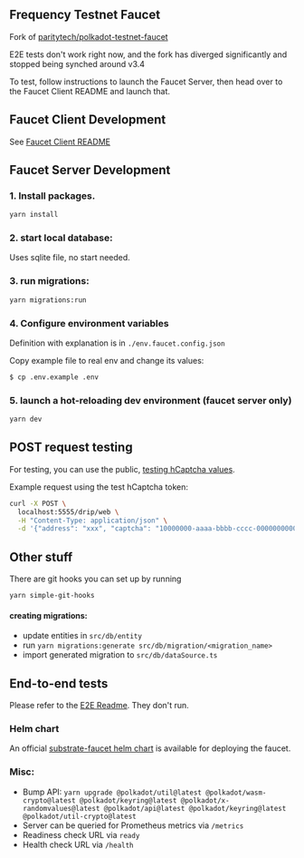 ## Frequency Testnet Faucet

Fork of [paritytech/polkadot-testnet-faucet](https://github.com/paritytech/polkadot-testnet-faucet)

E2E tests don't work right now, and the fork has diverged significantly and stopped being synched around v3.4

To test, follow instructions to launch the Faucet Server, then head over to the Faucet Client README and launch that.

## Faucet Client Development
See [Faucet Client README](https://github.com/frequency-chain/testnet-faucet/blob/main/client/README.md)

## Faucet Server Development
### 1. Install packages.
```bash
yarn install
```

### 2. start local database:

Uses sqlite file, no start needed.

### 3. run migrations:
```bash
yarn migrations:run
```

### 4. Configure environment variables

Definition with explanation is in `./env.faucet.config.json`

Copy example file to real env and change its values:
```bash
$ cp .env.example .env
```

### 5. launch a hot-reloading dev environment (faucet server only)

```bash
yarn dev
```

## POST request testing
For testing, you can use the public, [testing hCaptcha values](https://docs.hcaptcha.com/#integration-testing-test-keys).

Example request using the test hCaptcha token:
```bash
curl -X POST \
  localhost:5555/drip/web \
  -H "Content-Type: application/json" \
  -d '{"address": "xxx", "captcha": "10000000-aaaa-bbbb-cccc-000000000001"}'
```

## Other stuff
There are git hooks you can set up by running
```shell
yarn simple-git-hooks
```
#### creating migrations:
* update entities in `src/db/entity`
* run `yarn migrations:generate src/db/migration/<migration_name>`
* import generated migration to `src/db/dataSource.ts`

## End-to-end tests

Please refer to the [E2E Readme](./e2e/README.md).  They don't run.

### Helm chart

An official [substrate-faucet helm chart](https://github.com/paritytech/helm-charts/tree/main/charts/substrate-faucet) is available for deploying the faucet.

### Misc:

* Bump API: `yarn upgrade @polkadot/util@latest @polkadot/wasm-crypto@latest @polkadot/keyring@latest @polkadot/x-randomvalues@latest @polkadot/api@latest @polkadot/keyring@latest @polkadot/util-crypto@latest`
* Server can be queried for Prometheus metrics via `/metrics`
* Readiness check URL via `ready`
* Health check URL via `/health`
